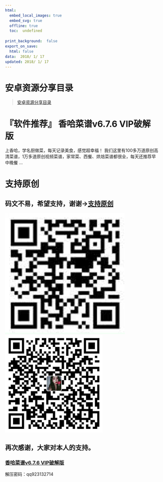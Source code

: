 ```yaml
---
html:
  embed_local_images: true
  embed_svg: true
  offline: true
  toc:  undefined

print_background:  false
export_on_save:
  html: false
data:  2018/ 1/ 17
updated: 2018/ 1/ 17
---
```




# 安卓资源分享目录

> [安卓资源分享目录](https://blog.csdn.net/qq923132714/article/details/83059823 "安卓资源分享目录")

# 『软件推荐』 香哈菜谱v6.7.6 VIP破解版

上香哈，学名厨做菜，每天记录美食，感觉超幸福！ 我们这里有100多万道原创高清菜谱，1万多道原创视频菜谱，家常菜、西餐、烘焙菜谱都很全，每天还推荐早中晚餐 ...

# 支持原创
## 码文不易，希望支持，谢谢->**[支持原创](http://blog.csdn.net/qq923132714/article/details/79399145)**
![微信支付](https://raw.githubusercontent.com/923132714/my_picture/master/blog/support/weixin.png)![微信支付](https://raw.githubusercontent.com/923132714/my_picture/master/blog/support/支付宝.png)
## 再次感谢，大家对本人的支持。

### [香哈菜谱v6.7.6 VIP破解版](http://u16848854.ctfile.net/fs/16848854-331609497 "香哈菜谱v6.7.6 VIP破解版")

解压密码：qq923132714
